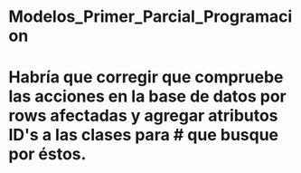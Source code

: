 # Modelos_Primer_Parcial_Programacion
# Habría que corregir que compruebe las acciones en la base de datos por rows afectadas y agregar atributos ID's a las clases para # que busque por éstos.

